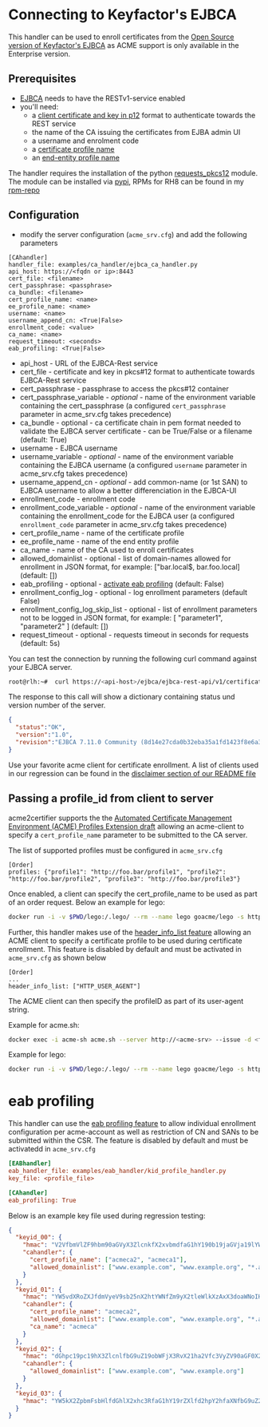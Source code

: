 <!-- markdownlint-disable  MD013 -->

<!-- wiki-title CA handler for EJBCA -->

# Connecting to Keyfactor's EJBCA

This handler can be used to enroll certificates from the [Open Source version of Keyfactor's EJBCA](https://www.ejbca.org) as ACME support is only available in the Enterprise version.

## Prerequisites

- [EJBCA](https://www.ejbca.org) needs to have the RESTv1-service enabled
- you'll need:
  - a [client certificate and key in p12](https://docs.keyfactor.com/ejbca/latest/authentication-methods) format to authenticate towards the REST service
  - the name of the CA issuing the certificates from EJBA admin UI
  - a username and enrolment code
  - a [certificate profile name](https://docs.keyfactor.com/ejbca/latest/certificate-profiles-overview)
  - an [end-entity profile name](https://docs.keyfactor.com/ejbca/latest/end-entity-profiles-overview)

The handler requires the installation of the python [requests_pkcs12](https://github.com/m-click/requests_pkcs12) module. The module can be installed via [pypi](https://pypi.org/project/requests-pkcs12/), RPMs for RH8 can be found in my [rpm-repo](https://github.com/grindsa/sbom/tree/main/rpm-repo/RPMs)

## Configuration

- modify the server configuration (`acme_srv.cfg`) and add the following parameters

```config
[CAhandler]
handler_file: examples/ca_handler/ejbca_ca_handler.py
api_host: https://<fqdn or ip>:8443
cert_file: <filename>
cert_passphrase: <passphrase>
ca_bundle: <filename>
cert_profile_name: <name>
ee_profile_name: <name>
username: <name>
username_append_cn: <True|False>
enrollment_code: <value>
ca_name: <name>
request_timeout: <seconds>
eab_profiling: <True|False>
```

- api_host - URL of the EJBCA-Rest service
- cert_file - certificate and key in pkcs#12 format to authenticate towards EJBCA-Rest service
- cert_passphrase - passphrase to access the pkcs#12 container
- cert_passphrase_variable - *optional* - name of the environment variable containing the cert_passphrase (a configured `cert_passphrase` parameter in acme_srv.cfg takes precedence)
- ca_bundle - optional - ca certificate chain in pem format needed to validate the EJBCA server certificate - can be True/False or a filename (default: True)
- username - EJBCA username
- username_variable - *optional* - name of the environment variable containing the EJBCA username (a configured `username` parameter in acme_srv.cfg takes precedence)
- username_append_cn - *optional* - add common-name (or 1st SAN) to EJBCA username to allow a better differenciation in the EJBCA-UI
- enrollment_code - enrollment code
- enrollment_code_variable - *optional* - name of the environment variable containing the enrollment_code for the EJBCA user (a configured `enrollment_code` parameter in acme_srv.cfg takes precedence)
- cert_profile_name - name of the certificate profile
- ee_profile_name - name of the end entity profile
- ca_name - name of the CA used to enroll certificates
- allowed_domainlist - optional - list of domain-names allowed for enrollment in JSON format, for example: \["bar.local$, bar.foo.local\] (default: \[\])
- eab_profiling - optional - [activate eab profiling](eab_profiling.md) (default: False)
- enrollment_config_log - optional - log enrollment parameters (default False)
- enrollment_config_log_skip_list - optional - list of enrollment parameters not to be logged in JSON format, for example: \[ "parameter1", "parameter2" \] (default: \[\])
- request_timeout - optional - requests timeout in seconds for requests (default: 5s)

You can test the connection by running the following curl command against your EJBCA server.

```bash
root@rlh:~#  curl https://<api-host>/ejbca/ejbca-rest-api/v1/certificate/status --cert-type P12 --cert <cert_file>:<cert_passphrase> --cacert <ca_bundle>
```

The response to this call will show a dictionary containing status und version number of the server.

```json
{
  "status":"OK",
  "version":"1.0",
  "revision":"EJBCA 7.11.0 Community (8d14e27cda0b32eba35a1fd1423f8e6a31d1ed8e)"
}
```

Use your favorite acme client for certificate enrollment. A list of clients used in our regression can be found in the [disclaimer section of our README file](../README.md)

## Passing a profile_id from client to server

acme2certifier supports the the [Automated Certificate Management Environment (ACME) Profiles Extension draft](acme_profiling.md) allowing an acme-client to specify a `cert_profile_name` parameter to be submitted to the CA server.

The list of supported profiles must be configured in `acme_srv.cfg`

```config
[Order]
profiles: {"profile1": "http://foo.bar/profile1", "profile2": "http://foo.bar/profile2", "profile3": "http://foo.bar/profile3"}
```

Once enabled, a client can specify the cert_profile_name to be used as part of an order request. Below an example for lego:

```bash
docker run -i -v $PWD/lego:/.lego/ --rm --name lego goacme/lego -s http://<acme-srv> -a --email "lego@example.com" -d <fqdn> --http run --profile profile2
```

Further, this handler makes use of the [header_info_list feature](header_info.md) allowing an ACME client to specify a certificate profile to be used during certificate enrollment. This feature is disabled by default and must be activated in `acme_srv.cfg` as shown below

```config
[Order]
...
header_info_list: ["HTTP_USER_AGENT"]
```

The ACME client can then specify the profileID as part of its user-agent string.

Example for acme.sh:

```bash
docker exec -i acme-sh acme.sh --server http://<acme-srv> --issue -d <fqdn> --standalone --useragent cert_profile_name=acme_clt --debug 3 --output-insecure
```

Example for lego:

```bash
docker run -i -v $PWD/lego:/.lego/ --rm --name lego goacme/lego -s http://<acme-srv> -a --email "lego@example.com" --user-agent cert_profile_name=acme_clt -d <fqdn> --http run
```

# eab profiling

This handler can use the [eab profiling feature](eab_profiling.md) to allow individual enrollment configuration per acme-account as well as restriction of CN and SANs to be submitted within the CSR. The feature is disabled by default and must be activatedd in `acme_srv.cfg`

```cfg
[EABhandler]
eab_handler_file: examples/eab_handler/kid_profile_handler.py
key_file: <profile_file>

[CAhandler]
eab_profiling: True
```

Below is an example key file used during regression testing:

```json
{
  "keyid_00": {
    "hmac": "V2VfbmVlZF9hbm90aGVyX3ZlcnkfX2xvbmdfaG1hY190b19jaGVja19lYWJfZm9yX2tleWlkXzAwX2FzX2xlZ29fZW5mb3JjZXNfYW5faG1hY19sb25nZXJfdGhhbl8yNTZfYml0cw",
    "cahandler": {
      "cert_profile_name": ["acmeca2", "acmeca1"],
      "allowed_domainlist": ["www.example.com", "www.example.org", "*.acme"]
    }
  },
  "keyid_01": {
    "hmac": "YW5vdXRoZXJfdmVyeV9sb25nX2htYWNfZm9yX2tleWlkXzAxX3doaWNoIHdpbGxfYmUgdXNlZF9kdXJpbmcgcmVncmVzc2lvbg",
    "cahandler": {
      "cert_profile_name": "acmeca2",
      "allowed_domainlist": ["www.example.com", "www.example.org", "*.acme"],
      "ca_name": "acmeca"
    }
  },
  "keyid_02": {
    "hmac": "dGhpc19pc19hX3ZlcnlfbG9uZ19obWFjX3RvX21ha2Vfc3VyZV90aGF0X2l0c19tb3JlX3RoYW5fMjU2X2JpdHM",
    "cahandler": {
      "allowed_domainlist": ["www.example.com", "www.example.org"]
    }
  },
  "keyid_03": {
    "hmac": "YW5kX2ZpbmFsbHlfdGhlX2xhc3RfaG1hY19rZXlfd2hpY2hfaXNfbG9uZ2VyX3RoYW5fMjU2X2JpdHNfYW5kX3Nob3VsZF93b3Jr"
  }
}
```
